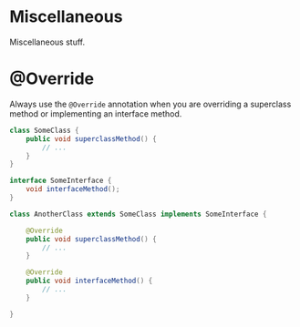 # Miscellaneous

Miscellaneous stuff.

# @Override

Always use the `@Override` annotation when you are overriding a superclass method or implementing an interface method.

```java
class SomeClass {
    public void superclassMethod() {
        // ...
    }
}

interface SomeInterface {
    void interfaceMethod();
}

class AnotherClass extends SomeClass implements SomeInterface {

    @Override
    public void superclassMethod() {
        // ...
    }

    @Override
    public void interfaceMethod() {
        // ...
    }

}
```
